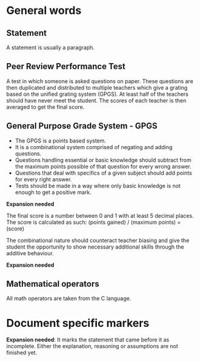 # General words
## Statement
A statement is usually a paragraph.

## Peer Review Performance Test
A test in which someone is asked questions on paper. These questions are then duplicated and distributed to multiple teachers which give a grating based on
the unified grating system (GPGS). At least half of the teachers should have never meet the student. The scores of each teacher is then averaged to get the final score.

## General Purpose Grade System - GPGS
* The GPGS is a points based system.
* It is a combinational system comprised of negating and adding questions.
* Questions handling essential or basic knowledge should subtract from the maximum points possible of that question for every wrong answer.
* Questions that deal with specifics of a given subject should add points for every right answer.
* Tests should be made in a way where only basic knowledge is not enough to get a positive mark.

__Expansion needed__

The final score is a number between 0 and 1 with at least 5 decimal places.
The score is calculated as such: (points gained) / (maximum points) = (score)

The combinational nature should counteract teacher biasing and give the student the opportunity to show
necessary additional skills through the additive behaviour.

__Expansion needed__

## Mathematical operators
All math operators are taken from the C language.


# Document specific markers
__Expansion needed__:
It marks the statement that came before it as incomplete. Either the explanation, reasoning or assumptions are not finished yet.
